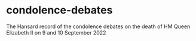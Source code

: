 # condolence-debates
The Hansard record of the condolence debates on the death of HM Queen Elizabeth II on 9 and 10 September 2022
